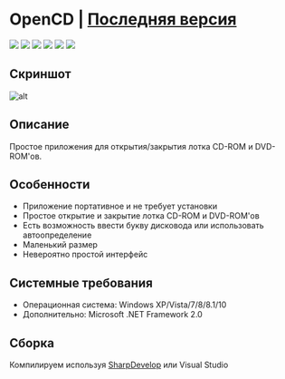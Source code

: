# OpenCD | [Последняя версия](https://github.com/Zalexanninev15/OpenCD/releases/tag/1.2)

[![](https://img.shields.io/badge/OS-Windows-informational?logo=windows)](https://github.com/Zalexanninev15/OpenCD)
[![](https://img.shields.io/github/v/release/Zalexanninev15/OpenCD)](https://github.com/Zalexanninev15/OpenCD/releases/latest)
[![](https://img.shields.io/github/downloads/Zalexanninev15/OpenCD/total.svg)](https://github.com/Zalexanninev15/OpenCD/releases)
[![](https://img.shields.io/badge/license-GPLv3-green.svg)](LICENSE)
[![](https://img.shields.io/badge/donate-QIWI-FF8C00.svg)](https://qiwi.com/n/ZALEXANNINEV15)
[![](https://img.shields.io/badge/donate-YooMoney-8B3FFD.svg)](https://yoomoney.ru/to/410015106319420)

## Скриншот

![alt](https://i.imgur.com/fszB3aC.png)

## Описание

Простое приложения для открытия/закрытия лотка CD-ROM и DVD-ROM'ов.

## Особенности

* Приложение портативное и не требует установки
* Простое открытие и закрытие лотка CD-ROM и DVD-ROM'ов
* Есть возможность ввести букву дисковода или использовать автоопределение
* Маленький размер
* Невероятно простой интерфейс

## Системные требования

* Операционная система: Windows XP/Vista/7/8/8.1/10
* Дополнительно: Microsoft .NET Framework 2.0

## Сборка

Компилируем используя [SharpDevelop](https://sourceforge.net/projects/sharpdevelop/) или Visual Studio
